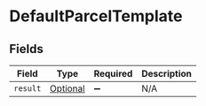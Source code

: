 # DefaultParcelTemplate


## Fields

| Field                                                                         | Type                                                                          | Required                                                                      | Description                                                                   |
| ----------------------------------------------------------------------------- | ----------------------------------------------------------------------------- | ----------------------------------------------------------------------------- | ----------------------------------------------------------------------------- |
| `result`                                                                      | [Optional<UserParcelTemplate>](../../models/components/UserParcelTemplate.md) | :heavy_minus_sign:                                                            | N/A                                                                           |